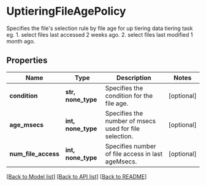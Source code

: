 # UptieringFileAgePolicy

Specifies the file's selection rule by file age for up tiering data tiering task eg. 1. select files last accessed 2 weeks ago. 2. select files last modified 1 month ago.

## Properties
Name | Type | Description | Notes
------------ | ------------- | ------------- | -------------
**condition** | **str, none_type** | Specifies the condition for the file age. | [optional] 
**age_msecs** | **int, none_type** | Specifies the number of msecs used for file selection. | [optional] 
**num_file_access** | **int, none_type** | Specifies number of file access in last ageMsecs. | [optional] 

[[Back to Model list]](../README.md#documentation-for-models) [[Back to API list]](../README.md#documentation-for-api-endpoints) [[Back to README]](../README.md)


